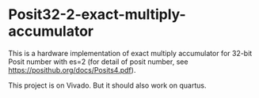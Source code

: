 # Posit32-2-exact-multiply-accumulator
This is a hardware implementation of exact multiply accumulator for 32-bit Posit number with es=2 (for detail of posit number, see https://posithub.org/docs/Posits4.pdf).

This project is on Vivado. But it should also work on quartus.
